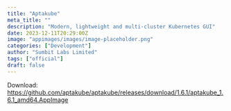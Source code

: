 ```yaml
---
title: "Aptakube"
meta_title: ""
description: "Modern, lightweight and multi-cluster Kubernetes GUI"
date: 2023-12-11T20:29:00Z
image: "appimages/images/image-placeholder.png"
categories: ["Development"]
author: "Sumbit Labs Limited"
tags: ["official"]
draft: false
---
```


Download: https://github.com/aptakube/aptakube/releases/download/1.6.1/aptakube_1.6.1_amd64.AppImage
